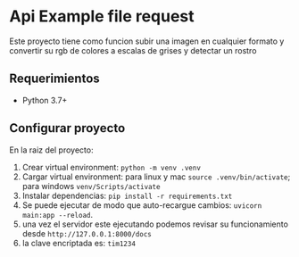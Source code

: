 # Api Example file request
Este proyecto tiene como funcion subir una imagen en cualquier formato y convertir su rgb de colores a escalas de grises y detectar un rostro
## Requerimientos

- Python 3.7+

## Configurar proyecto

En la raiz del proyecto:

1. Crear virtual environment: `python -m venv .venv`
2. Cargar virtual environment: para linux y mac `source .venv/bin/activate`; para windows `venv/Scripts/activate`
3. Instalar dependencias: `pip install -r requirements.txt`
4. Se puede ejecutar de modo que auto-recargue cambios: `uvicorn main:app --reload`.
5. una vez el servidor este ejecutando podemos revisar su funcionamiento desde `http://127.0.0.1:8000/docs`
6. la clave encriptada es: `tim1234`
